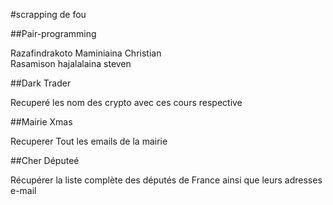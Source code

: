 #scrapping de fou   
 

##Pair-programming   

Razafindrakoto Maminiaina Christian   
Rasamison hajalalaina steven   
 

##Dark Trader   

Recuperé les nom des crypto avec ces cours respective   


##Mairie Xmas   

Recuperer Tout les emails de la mairie 


##Cher Députeé   

Récupérer la liste complète des députés de France ainsi que leurs adresses e-mail




